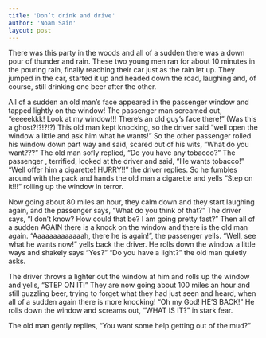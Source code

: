 ```yaml
---
title: 'Don’t drink and drive'
author: 'Noam Sain'
layout: post
---
```


There was this party in the woods and all of a sudden there was a down pour of thunder and rain. These two young men ran for about 10 minutes in the pouring rain, finally reaching their car just as the rain let up. They jumped in the car, started it up and headed down the road, laughing and, of course, still drinking one beer after the other.

All of a sudden an old man’s face appeared in the passenger window and tapped lightly on the window! The passenger man screamed out, “eeeeekkk! Look at my window!!! There’s an old guy’s face there!” (Was this a ghost?!?!?!?) This old man kept knocking, so the driver said “well open the window a little and ask him what he wants!” So the other passenger rolled his window down part way and said, scared out of his wits, “What do you want???” The old man sofly replied, “Do you have any tobacco?” The passenger , terrified, looked at the driver and said, “He wants tobacco!” “Well offer him a cigarette! HURRY!!” the driver replies. So he fumbles around with the pack and hands the old man a cigarette and yells “Step on it!!!” rolling up the window in terror.

Now going about 80 miles an hour, they calm down and they start laughing again, and the passenger says, “What do you think of that?” The driver says, “I don’t know? How could that be? I am going pretty fast?” Then all of a sudden AGAIN there is a knock on the window and there is the old man again. “Aaaaaaaaaaaaah, there he is again!”, the passenger yells. “Well, see what he wants now!” yells back the driver. He rolls down the window a little ways and shakely says “Yes?” “Do you have a light?” the old man quietly asks.

The driver throws a lighter out the window at him and rolls up the window and yells, “STEP ON IT!” They are now going about 100 miles an hour and still guzzling beer, trying to forget what they had just seen and heard, when all of a sudden again there is more knocking! “Oh my God! HE’S BACK!” He rolls down the window and screams out, “WHAT IS IT?” in stark fear.

The old man gently replies, “You want some help getting out of the mud?”